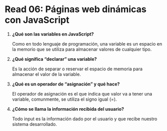 # Read 06: Páginas web dinámicas con JavaScript

1. **¿Qué son las variables en JavaScript?**

    Como en todo lenguaje de programación, una variable es un espacio en la memorio que se utiliza para almacenar valores de cualquier tipo.

2. **¿Qué significa “declarar” una variable?**

    Es la acción de separar o reservar el espacio de memoria para almacenar el valor de la variable.

3. **¿Qué es un operador de “asignación” y qué hace?**

    El operador de asignación es el que indica que valor va a tener una variable, comunmente, se utiliza el signo igual (=).

4. **¿Cómo se llama la información recibida del usuario?**

    Todo input es la información dado por el usuario y que recibe nuestro sistema desarrollado.
